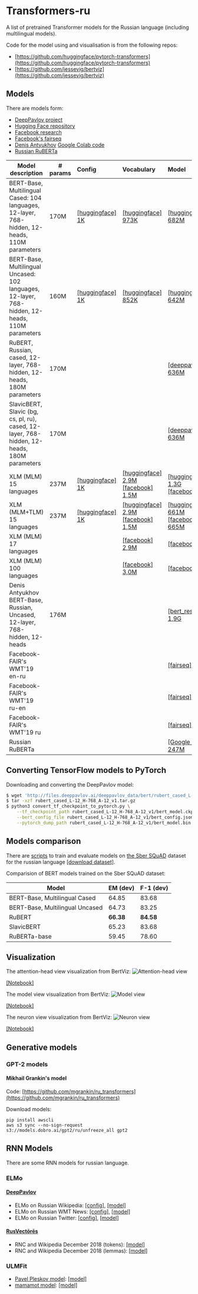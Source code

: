 # Transformers-ru

A list of pretrained Transformer models for the Russian language (including multilingual models).

Code for the model using and visualisation is from the following repos:
* [https://github.com/huggingface/pytorch-transformers](https://github.com/huggingface/pytorch-transformers)
* [https://github.com/jessevig/bertviz](https://github.com/jessevig/bertviz)

## Models

There are models form:
* [DeepPavlov project](http://docs.deeppavlov.ai/en/master/features/models/bert.html)
* [Hugging Face repository](https://github.com/huggingface/pytorch-transformers)
* [Facebook research](https://github.com/facebookresearch/XLM/)
* [Facebook's fairseq](https://github.com/pytorch/fairseq)
* [Denis Antyukhov](https://towardsdatascience.com/pre-training-bert-from-scratch-with-cloud-tpu-6e2f71028379) [Google Colab code](https://colab.research.google.com/drive/1nVn6AFpQSzXBt8_ywfx6XR8ZfQXlKGAz)
* [Russian RuBERTa](https://github.com/vlarine/ruberta)

| Model description | # params | Config | Vocabulary | Model | BPE codes |
|-|-|:-|:-|:-|:-|
|BERT-Base, Multilingual Cased: 104 languages, 12-layer, 768-hidden, 12-heads, 110M parameters|170M|[[huggingface] 1K](https://s3.amazonaws.com/models.huggingface.co/bert/bert-base-multilingual-cased-config.json)|[[huggingface] 973K](https://s3.amazonaws.com/models.huggingface.co/bert/bert-base-multilingual-cased-vocab.txt)|[[huggingface] 682M](https://s3.amazonaws.com/models.huggingface.co/bert/bert-base-multilingual-cased-pytorch_model.bin)|
|BERT-Base, Multilingual Uncased: 102 languages, 12-layer, 768-hidden, 12-heads, 110M parameters|160M|[[huggingface] 1K](https://s3.amazonaws.com/models.huggingface.co/bert/bert-base-multilingual-uncased-config.json)|[[huggingface] 852K](https://s3.amazonaws.com/models.huggingface.co/bert/bert-base-multilingual-uncased-vocab.txt)|[[huggingface] 642M](https://s3.amazonaws.com/models.huggingface.co/bert/bert-base-multilingual-uncased-pytorch_model.bin)|
|RuBERT, Russian, cased, 12-layer, 768-hidden, 12-heads, 180M parameters |170M|||[[deeppavlov] 636M](http://files.deeppavlov.ai/deeppavlov_data/bert/rubert_cased_L-12_H-768_A-12_v1.tar.gz)|
|SlavicBERT, Slavic (bg, cs, pl, ru), cased, 12-layer, 768-hidden, 12-heads, 180M parameters|170M|||[[deeppavlov] 636M](http://files.deeppavlov.ai/deeppavlov_data/bert/bg_cs_pl_ru_cased_L-12_H-768_A-12.tar.gz)|
|XLM (MLM) 15 languages|237M|[[huggingface] 1K](https://s3.amazonaws.com/models.huggingface.co/bert/xlm-mlm-xnli15-1024-config.json)|[[huggingface] 2,9M](https://s3.amazonaws.com/models.huggingface.co/bert/xlm-mlm-xnli15-1024-vocab.json)<br/>[[facebook] 1,5M](https://dl.fbaipublicfiles.com/XLM/vocab_xnli_15)|[[huggingface] 1,3G](https://s3.amazonaws.com/models.huggingface.co/bert/xlm-mlm-xnli15-1024-pytorch_model.bin)<br/>[[facebook] 1,3G](https://dl.fbaipublicfiles.com/XLM/mlm_xnli15_1024.pth)|[[huggingface] 1,4M](https://s3.amazonaws.com/models.huggingface.co/bert/xlm-mlm-xnli15-1024-merges.txt)<br/>[[facebook] 1,4M](https://dl.fbaipublicfiles.com/XLM/codes_xnli_15)|
|XLM (MLM+TLM) 15 languages|237M|[[huggingface] 1K](https://s3.amazonaws.com/models.huggingface.co/bert/xlm-mlm-tlm-xnli15-1024-config.json)|[[huggingface] 2,9M](https://s3.amazonaws.com/models.huggingface.co/bert/xlm-mlm-tlm-xnli15-1024-vocab.json)<br/>[[facebook] 1,5M](https://dl.fbaipublicfiles.com/XLM/vocab_xnli_15)|[[huggingface] 661M](https://s3.amazonaws.com/models.huggingface.co/bert/xlm-mlm-tlm-xnli15-1024-pytorch_model.bin)<br/>[[facebook] 665M](https://dl.fbaipublicfiles.com/XLM/mlm_tlm_xnli15_1024.pth)|[[huggingface] 1,4M](https://s3.amazonaws.com/models.huggingface.co/bert/xlm-mlm-tlm-xnli15-1024-merges.txt)<br/>[[facebook] 1,4M](https://dl.fbaipublicfiles.com/XLM/codes_xnli_15)|
|XLM (MLM) 17 languages|||[[facebook] 2,9M](https://dl.fbaipublicfiles.com/XLM/vocab_xnli_17)|[[facebook] 1,1G](https://dl.fbaipublicfiles.com/XLM/mlm_17_1280.pth)|[[facebook] 2,9M](https://dl.fbaipublicfiles.com/XLM/codes_xnli_17)|
|XLM (MLM) 100 languages|||[[facebook] 3,0M](https://dl.fbaipublicfiles.com/XLM/vocab_xnli_100)|[[facebook] 1,1G](https://dl.fbaipublicfiles.com/XLM/mlm_100_1280.pth)|[[facebook] 2,9M](https://dl.fbaipublicfiles.com/XLM/codes_xnli_100)|
|Denis Antyukhov BERT-Base, Russian, Uncased, 12-layer, 768-hidden, 12-heads|176M|||[[bert_resourses] 1,9G](https://storage.googleapis.com/bert_resourses/russian_uncased_L-12_H-768_A-12.zip)|
|Facebook-FAIR's WMT'19 en-ru||||[[fairseq] 12G](https://dl.fbaipublicfiles.com/fairseq/models/wmt19.en-ru.ensemble.tar.gz)|
|Facebook-FAIR's WMT'19 ru-en||||[[fairseq] 12G](https://dl.fbaipublicfiles.com/fairseq/models/wmt19.ru-en.ensemble.tar.gz)|
|Facebook-FAIR's WMT'19 ru||||[[fairseq] 2,1G](https://dl.fbaipublicfiles.com/fairseq/models/lm/wmt19.ru.tar.gz)|
|Russian RuBERTa||||[[Google Drive] 247M](https://drive.google.com/open?id=1WYpuSCL8oEtW65HIN1izsN_cR5Mizqmd)|

## Converting TensorFlow models to PyTorch

Downloading and converting the DeepPavlov model:

```bash
$ wget 'http://files.deeppavlov.ai/deeppavlov_data/bert/rubert_cased_L-12_H-768_A-12_v1.tar.gz'
$ tar -xzf rubert_cased_L-12_H-768_A-12_v1.tar.gz
$ python3 convert_tf_checkpoint_to_pytorch.py \
    --tf_checkpoint_path rubert_cased_L-12_H-768_A-12_v1/bert_model.ckpt \
    --bert_config_file rubert_cased_L-12_H-768_A-12_v1/bert_config.json \
    --pytorch_dump_path rubert_cased_L-12_H-768_A-12_v1/bert_model.bin
```

## Models comparison

There are [scripts](scripts) to train and evaluate models on [the Sber SQuAD](http://docs.deeppavlov.ai/en/master/features/models/squad.html) dataset for the russian language [[download dataset]](http://files.deeppavlov.ai/datasets/sber_squad-v1.1.tar.gz).

Comparision of BERT models trained on the Sber SQuAD dataset:

| Model | EM (dev) | F-1 (dev) |
|-|-|-|
|BERT-Base, Multilingual Cased|64.85|83.68|
|BERT-Base, Multilingual Uncased|64.73|83.25|
|RuBERT|**66.38**|**84.58**|
|SlavicBERT|65.23|83.68|
|RuBERTa-base|59.45|78.60|

## Visualization

The attention-head view visualization from BertViz:
![Attention-head view](https://github.com/vlarine/transformers-ru/blob/master/img/head.png)

[[Notebook]](https://github.com/vlarine/transformers-ru/blob/master/head_view_bert.ipynb)


The model view visualization from BertViz:
![Model view](https://github.com/vlarine/transformers-ru/blob/master/img/model.jpg)

[[Notebook]](https://github.com/vlarine/transformers-ru/blob/master/model_view_bert.ipynb)

The neuron view visualization from BertViz:
![Neuron view](https://github.com/vlarine/transformers-ru/blob/master/img/neuron.png)

[[Notebook]](https://github.com/vlarine/transformers-ru/blob/master/neuron_view_bert.ipynb)

## Generative models

### GPT-2 models

#### Mikhail Grankin's model

Code: [https://github.com/mgrankin/ru_transformers](https://github.com/mgrankin/ru_transformers)

Download models:
```
pip install awscli
aws s3 sync --no-sign-request s3://models.dobro.ai/gpt2/ru/unfreeze_all gpt2
```

## RNN Models

There are some RNN models for russian language.

### ELMo

#### [DeepPavlov](http://docs.deeppavlov.ai/en/master/features/pretrained_vectors.html)

* ELMo on Russian Wikipedia: [[config]](https://github.com/deepmipt/DeepPavlov/blob/master/deeppavlov/configs/elmo_embedder/elmo_ru_wiki.json), [[model]](http://files.deeppavlov.ai/deeppavlov_data/elmo_ru-wiki_600k_steps.tar.gz)
* ELMo on Russian WMT News: [[config]](https://github.com/deepmipt/DeepPavlov/blob/master/deeppavlov/configs/elmo_embedder/elmo_ru_news.json), [[model]](http://files.deeppavlov.ai/deeppavlov_data/elmo_ru-news_wmt11-16_1.5M_steps.tar.gz)
* ELMo on Russian Twitter: [[config]](https://github.com/deepmipt/DeepPavlov/blob/master/deeppavlov/configs/elmo_embedder/elmo_ru_twitter.json), [[model]](http://files.deeppavlov.ai/deeppavlov_data/elmo_ru-twitter_2013-01_2018-04_600k_steps.tar.gz)

#### [RusVectōrēs](http://rusvectores.org/en/models/)

* RNC and Wikipedia December 2018 (tokens): [[model]](http://vectors.nlpl.eu/repository/11/195.zip)
* RNC and Wikipedia December 2018 (lemmas): [[model]](http://vectors.nlpl.eu/repository/11/196.zip)

### ULMFit

* [Pavel Pleskov model](https://github.com/ppleskov/Russian-Language-Model): [[model]](https://drive.google.com/open?id=1gtIfMcu7q44q3aViepWE63WgsdY2Bjvn)
* [mamamot model](https://github.com/mamamot/Russian-ULMFit/): [[model]](https://drive.google.com/open?id=1_d4XCMMWdIZt57JJyH34bzY2gRSB7KTE)
